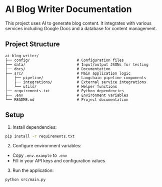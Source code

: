 # AI Blog Writer Documentation

This project uses AI to generate blog content. It integrates with various services including Google Docs and a database for content management.

## Project Structure

```
ai-blog-writer/
├── config/                     # Configuration files
├── data/                       # Input/output JSONs for testing
├── docs/                       # Documentation
├── src/                        # Main application logic
│   ├── pipeline/               # Langchain pipeline components
│   ├── integrations/           # External service integrations
│   └── utils/                  # Helper functions
├── requirements.txt            # Python dependencies
├── .env                        # Environment variables
└── README.md                   # Project documentation
```

## Setup

1. Install dependencies:
```bash
pip install -r requirements.txt
```

2. Configure environment variables:
- Copy `.env.example` to `.env`
- Fill in your API keys and configuration values

3. Run the application:
```bash
python src/main.py
```
